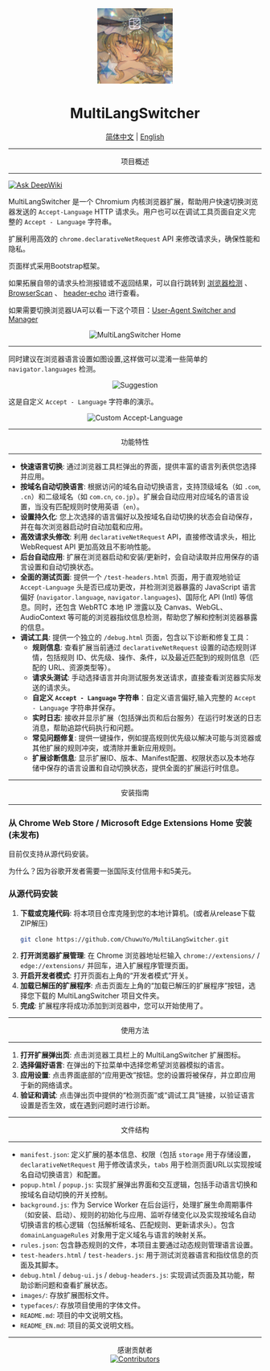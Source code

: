 <div align="center">
    <img src="images/icon128.png" alt="MultiLangSwitcher Icon" width="150" height="150"> <h1>MultiLangSwitcher</h1>
    <a href="https://github.com/ChuwuYo/MultiLangSwitcher/blob/main/README.md">简体中文</a> | <a href="https://github.com/ChuwuYo/MultiLangSwitcher/blob/main/README_EN.md">English</a> </div>

---

<div align="center">
项目概述
 

</div>

---

[![Ask DeepWiki](https://deepwiki.com/badge.svg)](https://deepwiki.com/ChuwuYo/MultiLangSwitcher)


MultiLangSwitcher 是一个 Chromium 内核浏览器扩展，帮助用户快速切换浏览器发送的 `Accept-Language` HTTP 请求头。用户也可以在调试工具页面自定义完整的 `Accept - Language` 字符串。

扩展利用高效的 `chrome.declarativeNetRequest` API 来修改请求头，确保性能和隐私。

页面样式采用Bootstrap框架。

如果拓展自带的请求头检测报错或不返回结果，可以自行跳转到 [浏览器检测](https://webcha.cn/) 、 [BrowserScan](https://www.browserscan.net/zh) 、 [header-echo](https://header-echo.addr.tools/) 进行查看。

如果需要切换浏览器UA可以看一下这个项目：[User-Agent Switcher and Manager](https://github.com/ray-lothian/UserAgent-Switcher)

<div align="center">
    <img src="https://github.com/user-attachments/assets/e44b6d72-b66c-4be5-a80d-a2de07fb86c6" alt="MultiLangSwitcher Home">


</div>

---

同时建议在浏览器语言设置如图设置,这样做可以混淆一些简单的 `navigator.languages` 检测。

<div align="center">
    <img src="https://github.com/user-attachments/assets/c056e5ee-6c65-4786-98d4-ee33f4beef47" alt="Suggestion">
</div>

这是自定义 `Accept - Language` 字符串的演示。

<div align="center">
    <img src="https://github.com/user-attachments/assets/4136c601-5f02-467e-9f42-12eefb5a65dc" alt="Custom Accept-Language">
</div>

***

<div align="center">
功能特性
</div>

***

* **快速语言切换**: 通过浏览器工具栏弹出的界面，提供丰富的语言列表供您选择并应用。
* **按域名自动切换语言**: 根据访问的域名自动切换语言，支持顶级域名（如 `.com`, `.cn`）和二级域名（如 `com.cn`, `co.jp`）。扩展会自动应用对应域名的语言设置，当没有匹配规则时使用英语（`en`）。
* **设置持久化**: 您上次选择的语言偏好以及按域名自动切换的状态会自动保存，并在每次浏览器启动时自动加载和应用。
* **高效请求头修改**: 利用 `declarativeNetRequest` API，直接修改请求头，相比 WebRequest API 更加高效且不影响性能。
* **后台自动应用**: 扩展在浏览器启动和安装/更新时，会自动读取并应用保存的语言设置和自动切换状态。
* **全面的测试页面**: 提供一个 `/test-headers.html` 页面，用于直观地验证 `Accept-Language` 头是否已成功更改，并检测浏览器暴露的 JavaScript 语言偏好 (`navigator.language`, `navigator.languages`)、国际化 API (Intl) 等信息。同时，还包含 WebRTC 本地 IP 泄露以及 Canvas、WebGL、AudioContext 等可能的浏览器指纹信息检测，帮助您了解和控制浏览器暴露的信息。
* **调试工具**: 提供一个独立的 `/debug.html` 页面，包含以下诊断和修复工具：
    * **规则信息**: 查看扩展当前通过 `declarativeNetRequest` 设置的动态规则详情，包括规则 ID、优先级、操作、条件，以及最近匹配到的规则信息（匹配的 URL、资源类型等）。
    * **请求头测试**: 手动选择语言并向测试服务发送请求，直接查看浏览器实际发送的请求头。
    * **自定义 `Accept - Language` 字符串**：自定义语言偏好,输入完整的 `Accept - Language` 字符串并保存。
    * **实时日志**: 接收并显示扩展（包括弹出页和后台服务）在运行时发送的日志消息，帮助追踪代码执行和问题。
    * **常见问题修复**: 提供一键操作，例如提高规则优先级以解决可能与浏览器或其他扩展的规则冲突，或清除并重新应用规则。
    * **扩展诊断信息**: 显示扩展ID、版本、Manifest配置、权限状态以及本地存储中保存的语言设置和自动切换状态，提供全面的扩展运行时信息。

***

<div align="center">
安装指南
</div>

***

### 从 Chrome Web Store / Microsoft Edge Extensions Home 安装 (未发布)

目前仅支持从源代码安装。

为什么？因为谷歌开发者需要一张国际支付信用卡和5美元。

### 从源代码安装

1.  **下载或克隆代码**: 将本项目仓库克隆到您的本地计算机。(或者从release下载ZIP解压)
    ```bash
    git clone https://github.com/ChuwuYo/MultiLangSwitcher.git
    ```
2.  **打开浏览器扩展管理**: 在 Chrome 浏览器地址栏输入 `chrome://extensions/` / `edge://extensions/` 并回车，进入扩展程序管理页面。
3.  **开启开发者模式**: 打开页面右上角的“开发者模式”开关。
4.  **加载已解压的扩展程序**: 点击页面左上角的“加载已解压的扩展程序”按钮，选择您下载的 MultiLangSwitcher 项目文件夹。
5.  **完成**: 扩展程序将成功添加到浏览器中，您可以开始使用了。

***

<div align="center">
使用方法
</div>

***

1.  **打开扩展弹出页**: 点击浏览器工具栏上的 MultiLangSwitcher 扩展图标。
2.  **选择偏好语言**: 在弹出的下拉菜单中选择您希望浏览器模拟的语言。
3.  **应用设置**: 点击界面底部的“应用更改”按钮。您的设置将被保存，并立即应用于新的网络请求。
4.  **验证和调试**: 点击弹出页中提供的“检测页面”或“调试工具”链接，以验证语言设置是否生效，或在遇到问题时进行诊断。

***

<div align="center">
文件结构
</div>

***

* `manifest.json`: 定义扩展的基本信息、权限（包括 `storage` 用于存储设置，`declarativeNetRequest` 用于修改请求头，`tabs` 用于检测页面URL以实现按域名自动切换语言）和配置。
* `popup.html` / `popup.js`: 实现扩展弹出界面和交互逻辑，包括手动语言切换和按域名自动切换的开关控制。
* `background.js`: 作为 Service Worker 在后台运行，处理扩展生命周期事件（如安装、启动）、规则的初始化与应用、监听存储变化以及实现按域名自动切换语言的核心逻辑（包括解析域名、匹配规则、更新请求头）。包含 `domainLanguageRules` 对象用于定义域名与语言的映射关系。
* `rules.json`: 包含静态规则的文件，本项目主要通过动态规则管理语言设置。
* `test-headers.html` / `test-headers.js`: 用于测试浏览器语言和指纹信息的页面及其脚本。
* `debug.html` / `debug-ui.js` / `debug-headers.js`: 实现调试页面及其功能，帮助诊断问题和查看扩展状态。
* `images/`: 存放扩展图标文件。
* `typefaces/`: 存放项目使用的字体文件。
* `README.md`: 项目的中文说明文档。
* `README_EN.md`: 项目的英文说明文档。

***

<div align="center">
感谢贡献者
</div>

<div align="center">
<a href="https://github.com/ChuwuYo/MultiLangSwitcher/graphs/contributors" target="_blank">
  <img src="https://contrib.rocks/image?repo=ChuwuYo/MultiLangSwitcher" alt="Contributors" />
</a>
</div>

